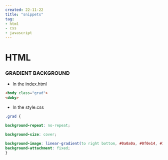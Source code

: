 ```yaml
---
created: 22-11-22
title: "snippets"
tag:
- html
- css
- javascript
---
```

# HTML
### GRADIENT BACKGROUND
- In the index.html
```html 
<body class="grad">
<doby>
```
- In the style.css
```css
.grad {

background-repeat: no-repeat;

background-size: cover;

background-image: linear-gradient(to right bottom, #0a0a0a, #0f0e14, #13111b, #161422, #181729, #191830, #191837, #19193e, #171746, #14154f, #121357, #0f0f5f);
background-attachment: fixed;
}
```
